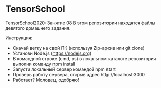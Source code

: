 ﻿# TensorSchool
TensorSchool2020: Занятие 08
В этом репозитории находятся файлы девятого домашнего задания.

Инструкция:
 - Скачай ветку на свой ПК (используя Zip-архив или git clone)
 - Установи Node.js (https://nodejs.org)
 - В командной строке (cmd, ps) в локальном каталоге репозитория выполни команду npm install
 - Запусти локальный сервер командой npm start
 - Проверь работу сервера, открыв адрес http://localhost:3000
 - Работает? Молодец, одобряю!